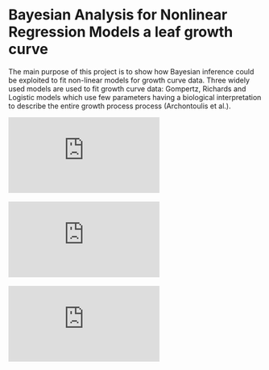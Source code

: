 # Bayesian Analysis for Nonlinear Regression Models a leaf growth curve

The main purpose of this project is to show how Bayesian inference could be exploited to fit non-linear models for growth curve data. Three widely used models are used to fit growth curve data: Gompertz, Richards and Logistic models which use few parameters having a biological interpretation to describe the entire growth process process (Archontoulis et al.).



![gompertz](https://github.com/benedettacandelori/Bayesian-Analysis-for-Nonlinear-Regression-Models-a-leaf-growth-curve/blob/main/gompertz.pdf?raw=true)

![logistic](https://github.com/benedettacandelori/Bayesian-Analysis-for-Nonlinear-Regression-Models-a-leaf-growth-curve/blob/main/logistic.pdf?raw=true)

![richard](https://github.com/benedettacandelori/Bayesian-Analysis-for-Nonlinear-Regression-Models-a-leaf-growth-curve/blob/main/richard.pdf?raw=true)
